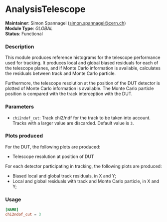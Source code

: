 # AnalysisTelescope
**Maintainer**: Simon Spannagel (<simon.spannagel@cern.ch>)  
**Module Type**: *GLOBAL*  
**Status**: Functional

### Description
This module produces reference histograms for the telescope performance used for tracking. It produces local and global biased residuals for each of the telescope planes, and if Monte Carlo information is available, calculates the residuals between track and Monte Carlo particle.

Furthermore, the telescope resolution at the position of the DUT detector is plotted of Monte Carlo information is available. The Monte Carlo particle position is compared with the track interception with the DUT.

### Parameters
* `chi2ndof_cut`: Track chi2/ndf for the track to be taken into account. Tracks with a larger value are discarded. Default value is `3`.

### Plots produced

For the DUT, the following plots are produced:

* Telescope resolution at position of DUT

For each detector participating in tracking, the following plots are produced:

* Biased local and global track residuals, in X and Y;
* Local and global residuals with track and Monte Carlo particle, in X and Y;

### Usage
```toml
[NAME]
chi2ndof_cut = 3
```
